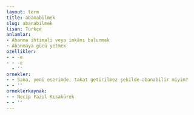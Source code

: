 ```yaml
---
layout: term
title: abanabilmek
slug: abanabilmek
lisan: Türkçe
anlamlar:
- Abanma ihtimali veya imkânı bulunmak
- Abanmaya gücü yetmek
ozellikler:
- - -e
- - -e
  - ''
ornekler:
- - Sana, yeni eserimde, takat getirilmez şekilde abanabilir miyim?
- - ''
orneklerkaynak:
- - Necip Fazıl Kısakürek
- - ''
---
```

